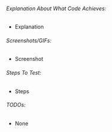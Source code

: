 <!-- Thank you so much for contributing! We're glad to have you onboard :) -->
<!-- Please help us understand you contribution better with these details -->

###### Explanation About What Code Achieves:
<!-- Please explain why this code is necessary / what it does -->
  - Explanation

###### Screenshots/GIFs:
<!-- As this is mainly a visual lib, please include a screenshot/gif if your contribution modifies on-screen components -->
  - Screenshot

###### Steps To Test:
<!-- What would someone do to be able to see the effects of your code? -->
  - Steps

###### TODOs:
<!-- Is there any tests or logic that isn't in the pr that you want the reviewer to know about? -->
  - None
